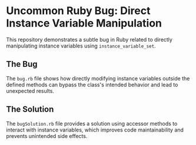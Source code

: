 # Uncommon Ruby Bug: Direct Instance Variable Manipulation

This repository demonstrates a subtle bug in Ruby related to directly manipulating instance variables using `instance_variable_set`.

## The Bug
The `bug.rb` file shows how directly modifying instance variables outside the defined methods can bypass the class's intended behavior and lead to unexpected results.

## The Solution
The `bugSolution.rb` file provides a solution using accessor methods to interact with instance variables, which improves code maintainability and prevents unintended side effects.